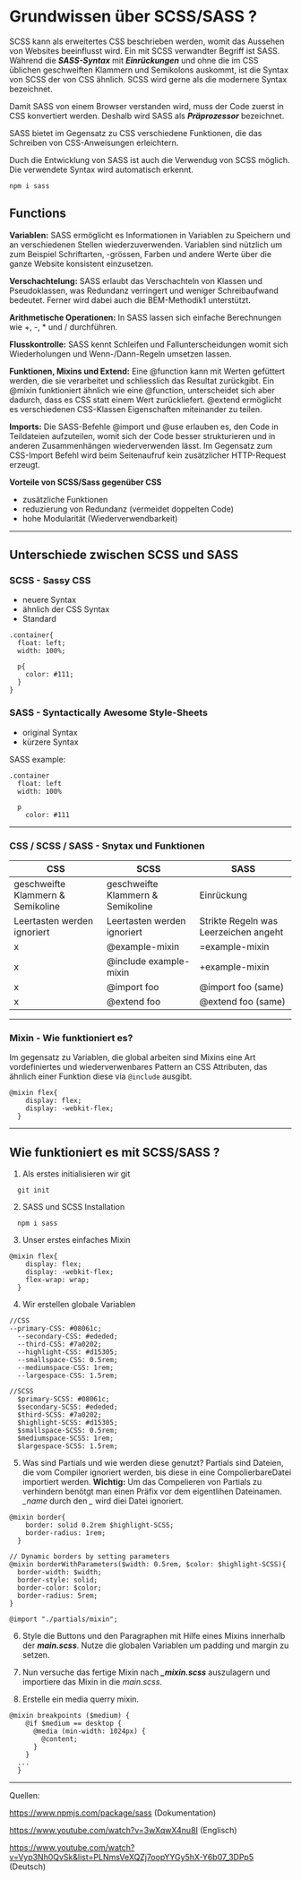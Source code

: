 # Grundwissen über SCSS/SASS ?

SCSS kann als erweitertes CSS beschrieben werden, womit das Aussehen von Websites beeinflusst wird. Ein mit SCSS verwandter Begriff ist SASS. Während die ***SASS-Syntax*** mit ***Einrückungen*** und ohne die im CSS üblichen geschweiften Klammern und Semikolons auskommt, ist die Syntax von SCSS der von CSS ähnlich. SCSS wird gerne als die modernere Syntax bezeichnet.

Damit SASS von einem Browser verstanden wird, muss der Code zuerst in CSS konvertiert werden. Deshalb wird SASS als ***Präprozessor*** bezeichnet.

SASS bietet im Gegensatz zu CSS verschiedene Funktionen, die das Schreiben von CSS-Anweisungen erleichtern.

Duch die Entwicklung von SASS ist auch die Verwendug von SCSS möglich. Die verwendete Syntax wird automatisch erkennt.
```
npm i sass
```

## Functions

**Variablen:** SASS ermöglicht es Informationen in Variablen zu Speichern und an verschiedenen Stellen wiederzuverwenden. Variablen sind nützlich um zum Beispiel Schriftarten, -grössen, Farben und andere Werte über die ganze Website konsistent einzusetzen.

**Verschachtelung:** SASS erlaubt das Verschachteln von Klassen und Pseudoklassen, was Redundanz verringert und weniger Schreibaufwand bedeutet. Ferner wird dabei auch die BEM-Methodik1 unterstützt.

**Arithmetische Operationen:** In SASS lassen sich einfache Berechnungen wie +, -, * und / durchführen.

**Flusskontrolle:** SASS kennt Schleifen und Fallunterscheidungen womit sich Wiederholungen und Wenn-/Dann-Regeln umsetzen lassen.

**Funktionen, Mixins und Extend:** Eine @function kann mit Werten gefüttert werden, die sie verarbeitet und schliesslich das Resultat zurückgibt. Ein @mixin funktioniert ähnlich wie eine @function, unterscheidet sich aber dadurch, dass es CSS statt einem Wert zurückliefert. @extend ermöglicht es verschiedenen CSS-Klassen Eigenschaften miteinander zu teilen.

**Imports:** Die SASS-Befehle @import und @use erlauben es, den Code in Teildateien aufzuteilen, womit sich der Code besser strukturieren und in anderen Zusammenhängen wiederverwenden lässt. Im Gegensatz zum CSS-Import Befehl wird beim Seitenaufruf kein zusätzlicher HTTP-Request erzeugt.

**Vorteile von SCSS/Sass gegenüber CSS**
- zusätzliche Funktionen
- reduzierung von Redundanz (vermeidet doppelten Code)
- hohe Modularität (Wiederverwendbarkeit)

---
## Unterschiede zwischen SCSS und SASS

### SCSS - Sassy CSS

- neuere Syntax
- ähnlich der CSS Syntax
- Standard

```
.container{
  float: left;
  width: 100%;

  p{
    color: #111;
  }
}
```

### SASS - Syntactically Awesome Style-Sheets

- original Syntax
- kürzere Syntax

SASS example:

```
.container
  float: left
  width: 100%

  p 
    color: #111
```

---

### CSS / SCSS / SASS - Snytax und Funktionen

| CSS | SCSS | SASS |
|---|---|---|
| geschweifte Klammern & Semikoline | geschweifte Klammern & Semikoline | Einrückung |
| Leertasten werden ignoriert | Leertasten werden ignoriert | Strikte Regeln was Leerzeichen angeht |
| x | @example-mixin | =example-mixin |
| x | @include example-mixin | +example-mixin |
| x | @import foo | @import foo (same) |
| x | @extend foo | @extend foo (same) |


---

### Mixin - Wie funktioniert es?

Im gegensatz zu Variablen, die global arbeiten sind Mixins eine Art vordefiniertes und wiederverwenbares Pattern an CSS Attributen, das ähnlich einer Funktion diese via ```@include``` ausgibt. 

```
@mixin flex{
    display: flex;
    display: -webkit-flex;
  }
```

---

## Wie funktioniert es mit SCSS/SASS ?

1. Als erstes initialisieren wir git

```
  git init
```

2. SASS und SCSS Installation
```
  npm i sass
```

3. Unser erstes einfaches Mixin

```
@mixin flex{
    display: flex;
    display: -webkit-flex;
    flex-wrap: wrap;
  }
```

4. Wir erstellen globale Variablen
```
//CSS
--primary-CSS: #08061c;
  --secondary-CSS: #ededed;
  --third-CSS: #7a0202;
  --highlight-CSS: #d15305;
  --smallspace-CSS: 0.5rem;
  --mediumspace-CSS: 1rem;
  --largespace-CSS: 1.5rem;

//SCSS
  $primary-SCSS: #08061c;
  $secondary-SCSS: #ededed;
  $third-SCSS: #7a0202;
  $highlight-SCSS: #d15305;
  $smallspace-SCSS: 0.5rem;
  $mediumspace-SCSS: 1rem;
  $largespace-SCSS: 1.5rem;
```
5. Was sind Partials und wie werden diese genutzt?
Partials sind Dateien, die vom Compiler ignoriert werden, bis diese in eine CompolierbareDatei importiert werden.
**Wichtig:** Um das Compelieren von Partials zu verhindern benötgt man einen Präfix vor dem eigentlihen Dateinamen. *_name* durch den *_* wird diei Datei ignoriert.


```
@mixin border{
    border: solid 0.2rem $highlight-SCSS;
    border-radius: 1rem;
  }

// Dynamic borders by setting parameters
@mixin borderWithParameters($width: 0.5rem, $color: $highlight-SCSS){
  border-width: $width;
  border-style: solid;
  border-color: $color;
  border-radius: 5rem;
}
```

```
@import "./partials/mixin";
```
6. Style die Buttons und den Paragraphen mit Hilfe eines Mixins innerhalb der ***main.scss***.
Nutze die globalen Variablen um padding und margin zu setzen.

7. Nun versuche das fertige Mixin nach ***_mixin.scss*** auszulagern und importiere das Mixin in die *main.scss*.

8. Erstelle ein media querry mixin.

```
@mixin breakpoints ($medium) {
    @if $medium == desktop {
      @media (min-width: 1024px) {
        @content;
      }
    }
  ...
  }
```

---

Quellen:

https://www.npmjs.com/package/sass (Dokumentation)

https://www.youtube.com/watch?v=3wXqwX4nu8I (Englisch)

https://www.youtube.com/watch?v=Vyp3Nh0QvSk&list=PLNmsVeXQZj7oopYYGy5hX-Y6b07_3DPp5 (Deutsch)